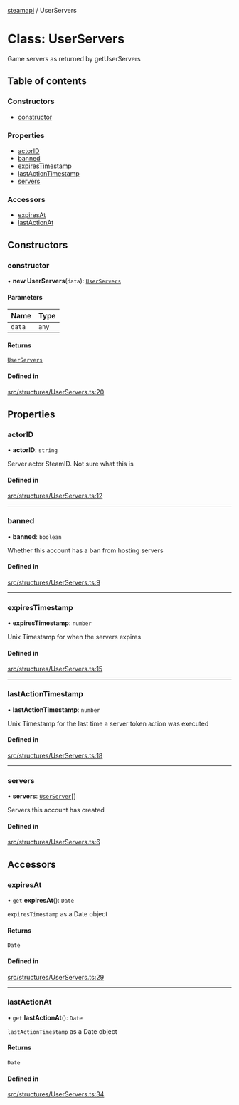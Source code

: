 [steamapi](../README.md) / UserServers

# Class: UserServers

Game servers as returned by getUserServers

## Table of contents

### Constructors

- [constructor](UserServers.md#constructor)

### Properties

- [actorID](UserServers.md#actorid)
- [banned](UserServers.md#banned)
- [expiresTimestamp](UserServers.md#expirestimestamp)
- [lastActionTimestamp](UserServers.md#lastactiontimestamp)
- [servers](UserServers.md#servers)

### Accessors

- [expiresAt](UserServers.md#expiresat)
- [lastActionAt](UserServers.md#lastactionat)

## Constructors

### constructor

• **new UserServers**(`data`): [`UserServers`](UserServers.md)

#### Parameters

| Name | Type |
| :------ | :------ |
| `data` | `any` |

#### Returns

[`UserServers`](UserServers.md)

#### Defined in

[src/structures/UserServers.ts:20](https://github.com/xDimGG/node-steamapi/blob/f869965/src/structures/UserServers.ts#L20)

## Properties

### actorID

• **actorID**: `string`

Server actor SteamID. Not sure what this is

#### Defined in

[src/structures/UserServers.ts:12](https://github.com/xDimGG/node-steamapi/blob/f869965/src/structures/UserServers.ts#L12)

___

### banned

• **banned**: `boolean`

Whether this account has a ban from hosting servers

#### Defined in

[src/structures/UserServers.ts:9](https://github.com/xDimGG/node-steamapi/blob/f869965/src/structures/UserServers.ts#L9)

___

### expiresTimestamp

• **expiresTimestamp**: `number`

Unix Timestamp for when the servers expires

#### Defined in

[src/structures/UserServers.ts:15](https://github.com/xDimGG/node-steamapi/blob/f869965/src/structures/UserServers.ts#L15)

___

### lastActionTimestamp

• **lastActionTimestamp**: `number`

Unix Timestamp for the last time a server token action was executed

#### Defined in

[src/structures/UserServers.ts:18](https://github.com/xDimGG/node-steamapi/blob/f869965/src/structures/UserServers.ts#L18)

___

### servers

• **servers**: [`UserServer`](UserServer.md)[]

Servers this account has created

#### Defined in

[src/structures/UserServers.ts:6](https://github.com/xDimGG/node-steamapi/blob/f869965/src/structures/UserServers.ts#L6)

## Accessors

### expiresAt

• `get` **expiresAt**(): `Date`

`expiresTimestamp` as a Date object

#### Returns

`Date`

#### Defined in

[src/structures/UserServers.ts:29](https://github.com/xDimGG/node-steamapi/blob/f869965/src/structures/UserServers.ts#L29)

___

### lastActionAt

• `get` **lastActionAt**(): `Date`

`lastActionTimestamp` as a Date object

#### Returns

`Date`

#### Defined in

[src/structures/UserServers.ts:34](https://github.com/xDimGG/node-steamapi/blob/f869965/src/structures/UserServers.ts#L34)

